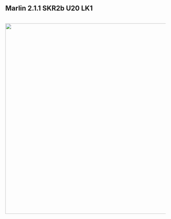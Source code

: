 ## Marlin 2.1.1 SKR2b U20 LK1
<br />
<img align="center" width="600" src="https://github.com/ted-rcnet/U20-LK1-SKR2b-TFT70-MARLIN/tree/main/TFT70-U20-LK1-SKR2b/images/SKR2.png" />
<br />
